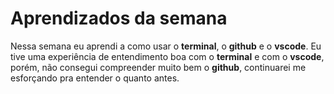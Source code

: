 # Aprendizados da semana
Nessa semana eu aprendi a como usar o **terminal**, o **github** e o **vscode**. Eu tive uma experiência de entendimento boa com o **terminal** e com o **vscode**, porém, não consegui compreender muito bem o **github**, continuarei me esforçando pra entender o quanto antes.

